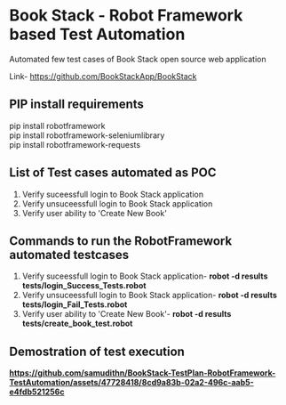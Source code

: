 # Book Stack - Robot Framework based Test Automation

Automated few test cases of Book Stack open source web application

Link- https://github.com/BookStackApp/BookStack

## PIP install requirements

pip install robotframework <br />
pip install robotframework-seleniumlibrary <br />
pip install robotframework-requests <br />

## List of Test cases automated as POC

1. Verify suceessfull login to Book Stack application <br />
2. Verify unsuceessfull login to Book Stack application <br />
3. Verify user ability to 'Create New Book' <br />

## Commands to run the RobotFramework automated testcases

1. Verify suceessfull login to Book Stack application- <b> robot -d results tests/login_Success_Tests.robot </b> <br />
2. Verify unsuceessfull login to Book Stack application- <b>robot -d results tests/login_Fail_Tests.robot</b> <br />
3. Verify user ability to 'Create New Book'- <b>robot -d results tests/create_book_test.robot<b>

## Demostration of test execution


https://github.com/samudithn/BookStack-TestPlan-RobotFramework-TestAutomation/assets/47728418/8cd9a83b-02a2-496c-aab5-e4fdb521256c

